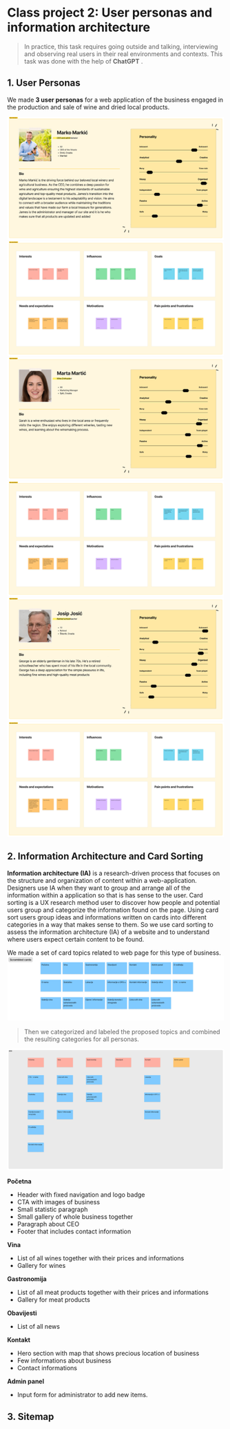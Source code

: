 # Class project 2: User personas and information architecture

> In practice, this task requires going outside and talking, interviewing and observing real users in their real environments and contexts. This task was done with the help of **ChatGPT** .

## 1. User Personas
We made **3 user personas** for a web application of the business engaged in the production and sale of wine and dried local products.

[![](https://github.com/lcupic0/FESB-HCI-2023/blob/main/class-projects/class-project-2/addition/Marko-basic.png?raw=true)](https://github.com/lcupic0/FESB-HCI-2023/blob/main/class-projects/class-project-2/addition/Marko-basic.png?raw=true)
[![](https://github.com/lcupic0/FESB-HCI-2023/blob/main/class-projects/class-project-2/addition/Marko-about.png?raw=true)](https://github.com/lcupic0/FESB-HCI-2023/blob/main/class-projects/class-project-2/addition/Marko-about.png?raw=true)
[![](https://github.com/lcupic0/FESB-HCI-2023/blob/main/class-projects/class-project-2/addition/Marta-basic.png?raw=true)](https://github.com/lcupic0/FESB-HCI-2023/blob/main/class-projects/class-project-2/addition/Marta-basic.png?raw=true)
[![](https://github.com/lcupic0/FESB-HCI-2023/blob/main/class-projects/class-project-2/addition/Marta-about.png?raw=true)](https://github.com/lcupic0/FESB-HCI-2023/blob/main/class-projects/class-project-2/addition/Marta-about.png?raw=true)
[![](https://raw.githubusercontent.com/lcupic0/FESB-HCI-2023/main/class-projects/class-project-2/addition/Josip-basic.png)](https://raw.githubusercontent.com/lcupic0/FESB-HCI-2023/main/class-projects/class-project-2/addition/Josip-basic.png)
[![](https://github.com/lcupic0/FESB-HCI-2023/blob/main/class-projects/class-project-2/addition/Josip-about.png?raw=true)](https://github.com/lcupic0/FESB-HCI-2023/blob/main/class-projects/class-project-2/addition/Josip-about.png?raw=true)



## 2. Information Architecture and Card Sorting
**Information architecture (IA)** is a research-driven process that focuses on the structure and organization of content within a web-application. Designers use IA when they want to group and arrange all of the information within a application so that is has sense to the user.
Card sorting is a UX research method user to discover how people and potential users group and categorize the information found on the page. Using card sort users group ideas and informations written on cards into different categories in a way that makes sense to them. So we use card sorting to assess the information architecture (IA) of a website and to understand where users expect certain content to be found.

We made a set of card topics related to web page for this type of business.
[![](https://github.com/lcupic0/FESB-HCI-2023/blob/main/class-projects/class-project-2/addition/cards1.png?raw=true)](https://github.com/lcupic0/FESB-HCI-2023/blob/main/class-projects/class-project-2/addition/cards1.png?raw=true)

> Then we categorized and labeled the proposed topics and combined the resulting categories for all personas.

[![](https://github.com/lcupic0/FESB-HCI-2023/blob/main/class-projects/class-project-2/addition/cards2.png?raw=true)](https://github.com/lcupic0/FESB-HCI-2023/blob/main/class-projects/class-project-2/addition/cards2.png?raw=true)

**Početna**
- Header with fixed navigation and logo badge
- CTA with images of business
- Small statistic paragraph
- Small gallery of whole business together
- Paragraph about CEO
- Footer that includes contact information

**Vina**
- List of all wines together with their prices and informations
- Gallery for wines

**Gastronomija**
- List of all meat products together with their prices and informations
- Gallery for meat products

**Obavijesti**
- List of all news

**Kontakt**
- Hero section with map that shows precious location of business
- Few informations about business
- Contact informations

**Admin panel**
- Input form for administrator to add new items.

## 3. Sitemap
